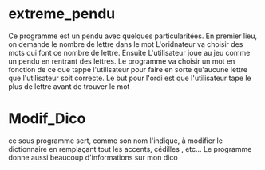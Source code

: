 # extreme_pendu
Ce programme est un pendu avec quelques particularitées.
En premier lieu, on demande le nombre de lettre dans le mot
L'oridnateur va choisir des mots qui font ce nombre de lettre.
Ensuite L'utilisateur joue au jeu comme un pendu en rentrant des lettres.
Le programme va choisir un mot en fonction de ce que tappe l'utilisateur pour faire en sorte qu'aucune lettre que l'utilisateur soit correcte.
Le but pour l'ordi est que l'utilisateur tape le plus de lettre avant de trouver le mot

# Modif_Dico
ce sous programme sert, comme son nom l'indique, à modifier le dictionnaire en remplaçant tout les accents, cédilles , etc...
Le programme donne aussi beaucoup d'informations sur mon dico
